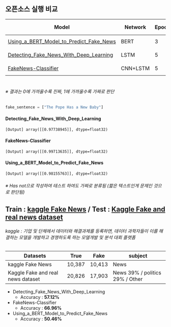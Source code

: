 ## 오픈소스 실행 비교

<table>
       <thead>
           <tr>
               <th>Model</th>
               <th>Network</th>
               <th>Epochs</th>
               <th>Batch Size</th>
               <th>Accuracy</th>
               <th>Data</th>
           </tr>
       </thead>
       <tbody>
           <tr>
               <td><a href="https://github.com/BlockchainTechnologyRnDLab/FakeNews/blob/master/Hanyoonjin/BERT/Using_a_BERT_Model_to_Predict_Fake_News.md">Using_a_BERT_Model_to_Predict_Fake_News</a></td>
               <td>BERT</td>
               <td>3</td>          
               <td>14</td>   
               <td>99.13%</td>  
               <td rowspan=3><a href="https://www.kaggle.com/c/fake-news/data?select=train.csv">kaggle Train.csv</a> </br><b>True</b> : 10,387 </br><b>Fake</b> : 10,413</td>
           </tr>
           <tr>
               <td><a href="https://github.com/BlockchainTechnologyRnDLab/FakeNews/blob/master/Hanyoonjin/Detecting_Fake_News_With_Deep_Learning_Open_Source.md">Detecting_Fake_News_With_Deep_Learning</a>
</td>
               <td>LSTM</td>
               <td>5</td>   
               <td>32</td>
               <td>89.92%</td>  
           </tr>
           <tr>
               <td><a href="https://github.com/BlockchainTechnologyRnDLab/FakeNews/blob/master/Hanyoonjin/FakeNews-Classifier_Open_Source.md">FakeNews-Classifier</a>
</td>
               <td>CNN+LSTM</td>
               <td>5</td>   
               <td>100</td>
               <td>94.13%</td>  
           </tr>
       </tbody>
</table>

#

###### ※ 결과는 0에 가까울수록 진짜, 1에 가까울수록 가짜로 판단



```python
fake_sentence = ["The Pope Has a New Baby"]
```

#### Detecting_Fake_News_With_Deep_Learning
```
[Output] array([[0.97738945]], dtype=float32)
```

#### FakeNews-Classifier
```
[Output] array([[0.99713635]], dtype=float32)
```

#### Using_a_BERT_Model_to_Predict_Fake_News
```
[Output] array([[0.98155763]], dtype=float32)
```

###### ※ Has not으로 작성하여 테스트 하여도 가짜로 분류됨 (짧은 텍스트인게 문제인 것으로 판단됨)

## Train : [kaggle Fake News](https://www.kaggle.com/c/fake-news/data?select=train.csv) / Test : [Kaggle Fake and real news dataset](https://www.kaggle.com/clmentbisaillon/fake-and-real-news-dataset#Fake.csv)

###### kaggle : 기업 및 단체에서 데이터와 해결과제를 등록하면, 데이터 과학자들이 이를 해결하는 모델을 개발하고 경쟁하도록 하는 모델개발 및 분석 대회 플랫폼 

<table>
       <thead>
           <tr>
               <th>Datasets</th>
               <th>True</th>
               <th>Fake</th>
               <th>subject</th>
           </tr>
       </thead>
       <tbody>
           <tr>
               <td>kaggle Fake News</td>
               <td>10,387</td>          
               <td>10,413</td>   
               <td>News</td>  
           </tr>
           <tr>
               <td>Kaggle Fake and real news dataset</td>
               <td>20,826</td>          
               <td>17,903</td>   
               <td>News 39% / politics 29% / Other</td>  
           </tr>
       </tbody>
</table>

* Detecting_Fake_News_With_Deep_Learning
  - Accuracy : **57.12%**
* FakeNews-Classifier
  - Accuracy : **66.96%**
* Using_a_BERT_Model_to_Predict_Fake_News
  - Accuracy : **50.46%**
